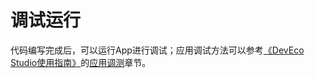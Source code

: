 # 调试运行<a name="ZH-CN_TOPIC_0000001055527640"></a>

代码编写完成后，可以运行App进行调试；应用调试方法可以参考[《DevEco Studio使用指南》](https://developer.harmonyos.com/cn/docs/documentation/doc-guides/tools_overview-0000001053582387)的[应用调测](https://developer.harmonyos.com/cn/docs/documentation/doc-guides/debug_overview-0000001053822404)章节。

